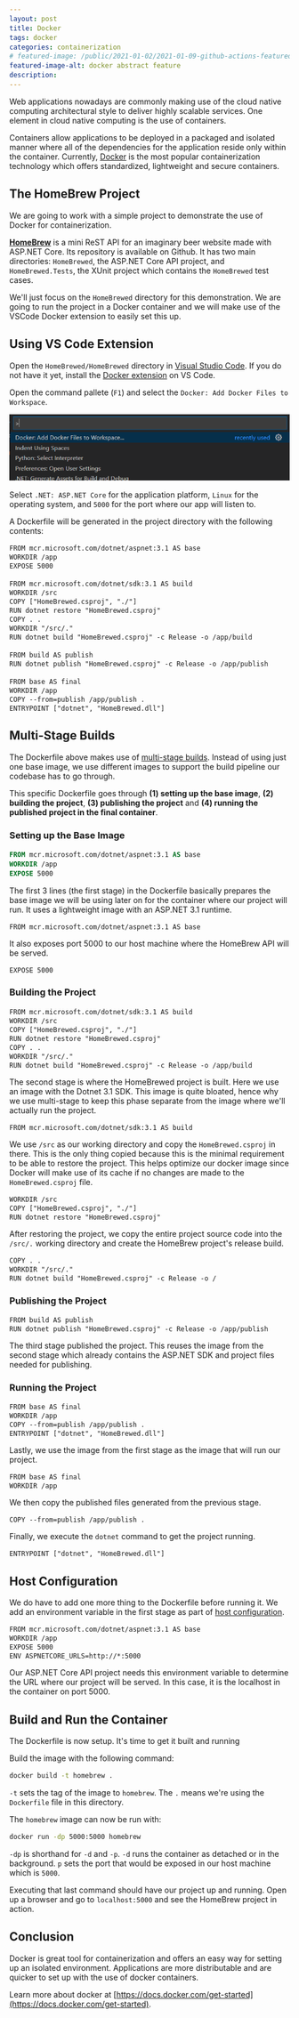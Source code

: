 ```yaml
---
layout: post
title: Docker
tags: docker
categories: containerization
# featured-image: /public/2021-01-02/2021-01-09-github-actions-featured-image.png
featured-image-alt: docker abstract feature
description: 
---
```


Web applications nowadays are commonly making use of the cloud native computing architectural style to deliver highly scalable services. One element in cloud native computing is the use of containers.

Containers allow applications to be deployed in a packaged and isolated manner where all of the dependencies for the application reside only within the container. Currently, [Docker](https://www.docker.com/) is the most popular containerization technology which offers standardized, lightweight and secure containers.

## The HomeBrew Project
We are going to work with a simple project to demonstrate the use of Docker for containerization.

**[HomeBrew](https://github.com/jlawcordova/homebrewed)** is a mini ReST 
API for an imaginary beer website made with ASP.NET Core. Its repository is available on Github. It has two main directories: `HomeBrewed`, the ASP.NET Core API project, and `HomeBrewed.Tests`, the XUnit project which contains the `HomeBrewed` test cases.

We'll just focus on the `HomeBrewed` directory for this demonstration. We are going to run the project in a Docker container and we will make use of the VSCode Docker extension to easily set this up.

## Using VS Code Extension

Open the `HomeBrewed/HomeBrewed` directory in [Visual Studio Code](https://code.visualstudio.com/). If you do not have it yet, install the [Docker extension](https://marketplace.visualstudio.com/items?itemName=ms-azuretools.vscode-docker) on VS Code.

Open the command pallete (`F1`) and select the `Docker: Add Docker Files to Workspace`.

![VS Code Add Dockerfile](/public/2021-01-09/2021-01-09-vscode-add-docker-file.png "VS Code Add Dockerfile")

Select `.NET: ASP.NET Core` for the application platform, `Linux` for the operating system, and `5000` for the port where our app will listen to.


A Dockerfile will be generated in the project directory with the following contents:

``` docker
FROM mcr.microsoft.com/dotnet/aspnet:3.1 AS base
WORKDIR /app
EXPOSE 5000

FROM mcr.microsoft.com/dotnet/sdk:3.1 AS build
WORKDIR /src
COPY ["HomeBrewed.csproj", "./"]
RUN dotnet restore "HomeBrewed.csproj"
COPY . .
WORKDIR "/src/."
RUN dotnet build "HomeBrewed.csproj" -c Release -o /app/build

FROM build AS publish
RUN dotnet publish "HomeBrewed.csproj" -c Release -o /app/publish

FROM base AS final
WORKDIR /app
COPY --from=publish /app/publish .
ENTRYPOINT ["dotnet", "HomeBrewed.dll"]
```

## Multi-Stage Builds
The Dockerfile above makes use of [multi-stage builds](https://docs.docker.com/develop/develop-images/multistage-build). Instead of using just one base image, we use different images to support the build pipeline our codebase has to go through.

This specific Dockerfile goes through **(1) setting up the base image**, **(2) building the project**, **(3) publishing the project** and **(4) running the published project in the final container**.

### Setting up the Base Image
``` dockerfile
FROM mcr.microsoft.com/dotnet/aspnet:3.1 AS base
WORKDIR /app
EXPOSE 5000
```
The first 3 lines (the first stage) in the Dockerfile basically prepares the base image we will be using later on for the container where our project will run. It uses a lightweight image with an ASP.NET 3.1 runtime.

``` docker
FROM mcr.microsoft.com/dotnet/aspnet:3.1 AS base
```
It also exposes port 5000 to our host machine where the HomeBrew API will be served.

``` docker
EXPOSE 5000
```

### Building the Project
``` docker
FROM mcr.microsoft.com/dotnet/sdk:3.1 AS build
WORKDIR /src
COPY ["HomeBrewed.csproj", "./"]
RUN dotnet restore "HomeBrewed.csproj"
COPY . .
WORKDIR "/src/."
RUN dotnet build "HomeBrewed.csproj" -c Release -o /app/build
```

The second stage is where the HomeBrewed project is built. Here we use an image with the Dotnet 3.1 SDK. This image is quite bloated, hence why we use multi-stage to keep this phase separate from the image where we'll actually run the project.
``` docker
FROM mcr.microsoft.com/dotnet/sdk:3.1 AS build
```

We use `/src` as our working directory and copy the `HomeBrewed.csproj` in there. This is the only thing copied because this is the minimal requirement to be able to restore the project. This helps optimize our docker image since Docker will make use of its cache if no changes are made to the `HomeBrewed.csproj` file.
``` docker
WORKDIR /src
COPY ["HomeBrewed.csproj", "./"]
RUN dotnet restore "HomeBrewed.csproj"
```

After restoring the project, we copy the entire project source code into the `/src/.` working directory and create the HomeBrew project's release build.
``` docker
COPY . .
WORKDIR "/src/."
RUN dotnet build "HomeBrewed.csproj" -c Release -o /
```

### Publishing the Project
``` docker
FROM build AS publish
RUN dotnet publish "HomeBrewed.csproj" -c Release -o /app/publish
```
The third stage published the project. This reuses the image from the second stage which already contains the ASP.NET SDK and project files needed for publishing.

### Running the Project
``` docker
FROM base AS final
WORKDIR /app
COPY --from=publish /app/publish .
ENTRYPOINT ["dotnet", "HomeBrewed.dll"]
```
Lastly, we use the image from the first stage as the image that will run our project.
```
FROM base AS final
WORKDIR /app
```
We then copy the published files generated from the previous stage.
```
COPY --from=publish /app/publish .
```
Finally, we execute the `dotnet` command to get the project running.
```
ENTRYPOINT ["dotnet", "HomeBrewed.dll"]
```

## Host Configuration

We do have to add one more thing to the Dockerfile before running it. We add an environment variable in the first stage as part of [host configuration](https://docs.microsoft.com/en-us/aspnet/core/fundamentals/host/generic-host?view=aspnetcore-3.1#host-configuration-1).

``` docker
FROM mcr.microsoft.com/dotnet/aspnet:3.1 AS base
WORKDIR /app
EXPOSE 5000
ENV ASPNETCORE_URLS=http://*:5000
```

Our ASP.NET Core API project needs this environment variable to determine the URL where our project will be served. In this case, it is the localhost in the container on port 5000.


## Build and Run the Container

The Dockerfile is now setup. It's time to get it built and running

Build the image with the following command:

``` sh
docker build -t homebrew .
```

`-t` sets the tag of the image to `homebrew`. The `.` means we're using the `Dockerfile` file in this directory.

The `homebrew` image can now be run with:

``` sh
docker run -dp 5000:5000 homebrew
```

`-dp` is shorthand for `-d` and `-p`. `-d` runs the container as detached or in the background. `p` sets the port that would be exposed in our host machine which is `5000`.

Executing that last command should have our project up and running. Open up a browser and go to `localhost:5000` and see the HomeBrew project in action.

## Conclusion
Docker is great tool for containerization and offers an easy way for setting up an isolated environment. Applications are more distributable and are quicker to set up with the use of docker containers.

Learn more about docker at [https://docs.docker.com/get-started](https://docs.docker.com/get-started).